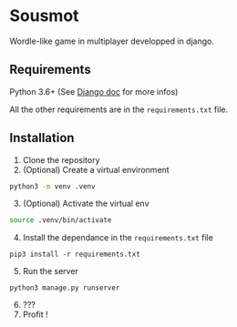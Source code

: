 # Sousmot

Wordle-like game in multiplayer developped in django.

## Requirements

Python 3.6+ (See [Django doc](https://docs.djangoproject.com/en/3.2/releases/3.2/#python-compatibility) for more infos)

All the other requirements are in the `requirements.txt` file.

## Installation

1. Clone the repository
2. (Optional) Create a virtual environment
```bash
python3 -m venv .venv
```
3. (Optional) Activate the virtual env
```bash
source .venv/bin/activate 
```
4. Install the dependance in the `requirements.txt` file
```
pip3 install -r requirements.txt
```
5. Run the server
```
python3 manage.py runserver
```
6. ???
7. Profit !
